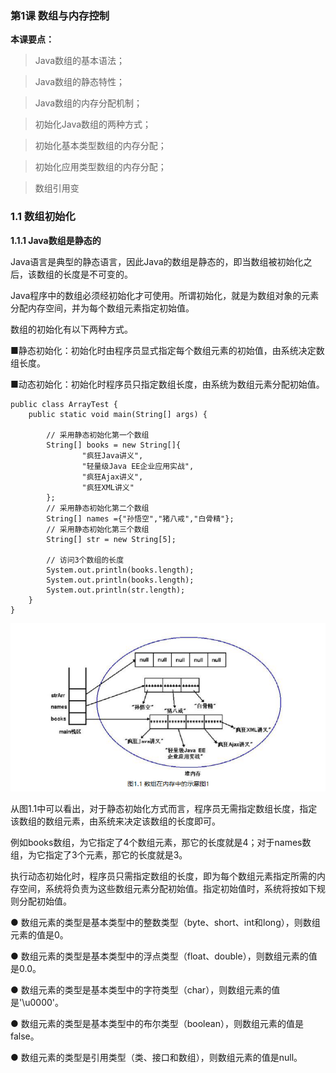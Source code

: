 ### 第1课 数组与内存控制

**本课要点：**

> Java数组的基本语法；

> Java数组的静态特性；

> Java数组的内存分配机制；

> 初始化Java数组的两种方式；

> 初始化基本类型数组的内存分配；

> 初始化应用类型数组的内存分配；

> 数组引用变

### 1.1 数组初始化

 **1.1.1 Java数组是静态的**

Java语言是典型的静态语言，因此Java的数组是静态的，即当数组被初始化之后，该数组的长度是不可变的。

Java程序中的数组必须经初始化才可使用。所谓初始化，就是为数组对象的元素分配内存空间，并为每个数组元素指定初始值。

数组的初始化有以下两种方式。

■静态初始化：初始化时由程序员显式指定每个数组元素的初始值，由系统决定数组长度。

■动态初始化：初始化时程序员只指定数组长度，由系统为数组元素分配初始值。

```
public class ArrayTest {
    public static void main(String[] args) {

        // 采用静态初始化第一个数组
        String[] books = new String[]{
                "疯狂Java讲义",
                "轻量级Java EE企业应用实战",
                "疯狂Ajax讲义",
                "疯狂XML讲义"
        };
        // 采用静态初始化第二个数组
        String[] names ={"孙悟空","猪八戒","白骨精"};
        // 采用静态初始化第三个数组
        String[] str = new String[5];

        // 访问3个数组的长度
        System.out.println(books.length);
        System.out.println(books.length);
        System.out.println(str.length);
    }
}

```

![1.1](../imgs/20180415174030.png)

从图1.1中可以看出，对于静态初始化方式而言，程序员无需指定数组长度，指定该数组的数组元素，由系统来决定该数组的长度即可。

例如books数组，为它指定了4个数组元素，那它的长度就是4；对于names数组，为它指定了3个元素，那它的长度就是3。

执行动态初始化时，程序员只需指定数组的长度，即为每个数组元素指定所需的内存空间，系统将负责为这些数组元素分配初始值。指定初始值时，系统将按如下规则分配初始值。

● 数组元素的类型是基本类型中的整数类型（byte、short、int和long），则数组元素的值是0。

● 数组元素的类型是基本类型中的浮点类型（float、double），则数组元素的值是0.0。

● 数组元素的类型是基本类型中的字符类型（char），则数组元素的值是'\u0000'。

● 数组元素的类型是基本类型中的布尔类型（boolean），则数组元素的值是false。

● 数组元素的类型是引用类型（类、接口和数组），则数组元素的值是null。

